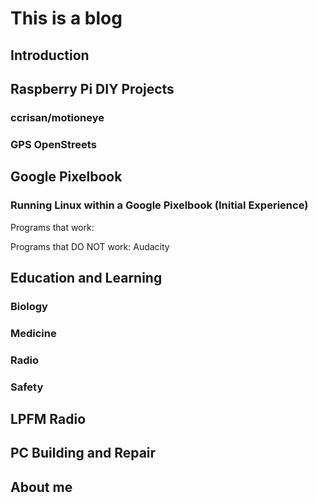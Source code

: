 # This is a blog

## Introduction

## Raspberry Pi DIY Projects

### ccrisan/motioneye

### GPS OpenStreets

## Google Pixelbook

### Running Linux within a Google Pixelbook (Initial Experience)

Programs that work: 

Programs that DO NOT work: Audacity

## Education and Learning

### Biology

### Medicine

### Radio

### Safety

## LPFM Radio

## PC Building and Repair

## About me
